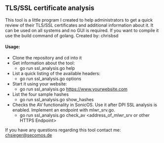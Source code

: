 TLS/SSL certificate analysis
--------------------------------------------

This tool is a little program I created to help administrators to get a quick review of their TLS/SSL certificates and
additional information about it. It can be used on all systems and no GUI is required. If you want to compile it use
the build command of golang.
Created by: chrisbsd


#### Usage:

* Clone the repository and cd into it
* Get information about the tool:
    * go run ssl_analysis.go help
* List a quick listing of the available headers:
    * go run ssl_analysis.go options
* Start it using your website: 
    * go run ssl_analysis.go https://www.yourwebsite.com
* List the four sample hashes
    * go run ssl_analysis.go show_hashes
* Checks the AV functionality in SonicOS. Use it after DPI SSL analysis is enabled. Implement an endpoint with mlwr_srv.go.
    * go run ssl_analysis.go check_av <address_of_mlwr_srv or other HTTPS Endpoint>


If you have any questions regarding this tool contact me: chsieger@secomos.de